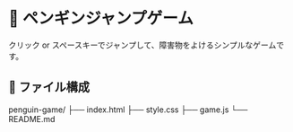 # 🐧 ペンギンジャンプゲーム

クリック or スペースキーでジャンプして、障害物をよけるシンプルなゲームです。

## 🔧 ファイル構成
penguin-game/
├── index.html
├── style.css
├── game.js
└── README.md


